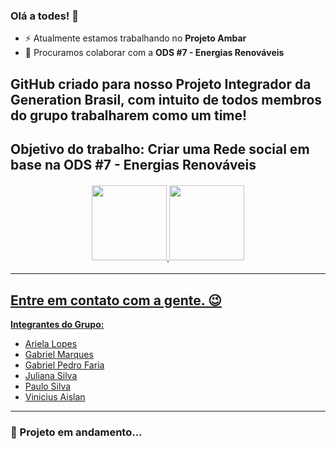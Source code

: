 ### Olá a todes! 👋

- ⚡ Atualmente estamos trabalhando no <b>Projeto Ambar</b>
- 👯 Procuramos colaborar com a <b>ODS #7 - Energias Renováveis</b>

<div>
  
  ## GitHub criado para nosso Projeto Integrador da Generation Brasil, com intuito de todos membros do grupo trabalharem como um time!
  ## Objetivo do trabalho: Criar uma Rede social em base na ODS #7 - Energias Renováveis

<div> 


<h4 align="center">
  <a href="https://github.com/viniciusaislan">
  <img height="120em" src="https://github-readme-stats.vercel.app/api?username=ProjetoAmbar&show_icons=true&theme=algolia&include_all_commits=true&count_private=true"/>
  <img height="120em" src="https://github-readme-stats.vercel.app/api/top-langs/?username=ProjetoAmbar&layout=compact&langs_count=7&theme=algolia"/> </h4>
 
  
------------------------
## Entre em contato com a gente. 😉
<b>Integrantes do Grupo:</b>
- [Ariela Lopes](https://github.com/arieladimitria)
- [Gabriel Marques](https://github.com/Gabriel-M-S)
- [Gabriel Pedro Faria](https://github.com/GabrielPFaria)
- [Juliana Silva](https://github.com/juxxnn)
- [Paulo Silva](https://github.com/PAUL0SP)
- [Vinicius Aislan](https://github.com/viniciusaislan)
------------------------
  
<h3>🎯 Projeto em andamento...</h3>
